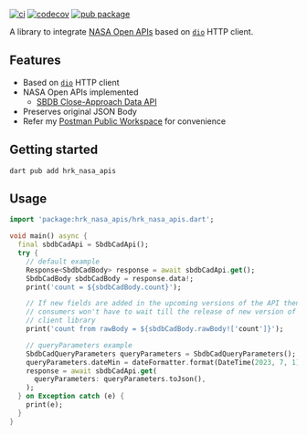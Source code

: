[![ci](https://github.com/hrishikesh-kadam/hrk_nasa_apis.dart/actions/workflows/ci.yaml/badge.svg)](https://github.com/hrishikesh-kadam/hrk_nasa_apis.dart/actions/workflows/ci.yaml)
[![codecov](https://codecov.io/gh/hrishikesh-kadam/hrk_nasa_apis.dart/branch/main/graph/badge.svg)](https://codecov.io/gh/hrishikesh-kadam/hrk_nasa_apis.dart)
[![pub package](https://img.shields.io/pub/v/hrk_nasa_apis.svg)](https://pub.dev/packages/hrk_nasa_apis)

A library to integrate [NASA Open APIs][] based on [`dio`][] HTTP client.

## Features

- Based on [`dio`][] HTTP client
- NASA Open APIs implemented
  - [SBDB Close-Approach Data API][]
- Preserves original JSON Body
- Refer my [Postman Public Workspace][] for convenience

## Getting started

```console
dart pub add hrk_nasa_apis
```

## Usage

```dart
import 'package:hrk_nasa_apis/hrk_nasa_apis.dart';

void main() async {
  final sbdbCadApi = SbdbCadApi();
  try {
    // default example
    Response<SbdbCadBody> response = await sbdbCadApi.get();
    SbdbCadBody sbdbCadBody = response.data!;
    print('count = ${sbdbCadBody.count}');

    // If new fields are added in the upcoming versions of the API then
    // consumers won't have to wait till the release of new version of this
    // client library
    print('count from rawBody = ${sbdbCadBody.rawBody!['count']}');

    // queryParameters example
    SbdbCadQueryParameters queryParameters = SbdbCadQueryParameters();
    queryParameters.dateMin = dateFormatter.format(DateTime(2023, 7, 1));
    response = await sbdbCadApi.get(
      queryParameters: queryParameters.toJson(),
    );
  } on Exception catch (e) {
    print(e);
  }
}

```


[NASA Open APIs]: https://api.nasa.gov
[`dio`]: https://pub.dev/packages/dio
[SBDB Close-Approach Data API]: https://ssd-api.jpl.nasa.gov/doc/cad.html
[Postman Public Workspace]: https://www.postman.com/hrishikesh-kadam/workspace/nasa-open-apis
